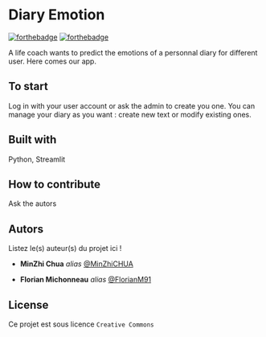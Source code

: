 # Diary Emotion


[![forthebadge](http://forthebadge.com/images/badges/built-with-love.svg)](http://forthebadge.com)  [![forthebadge](http://forthebadge.com/images/badges/powered-by-electricity.svg)](http://forthebadge.com)

A life coach wants to predict the emotions of a personnal diary for different user. Here comes our app.

## To start

Log in with your user account or ask the admin to create you one. You can manage your diary as you want : create new text or modify existing ones.


## Built with

Python, Streamlit

## How to contribute

Ask the autors

## Autors
Listez le(s) auteur(s) du projet ici !
* **MinZhi Chua** _alias_ [@MinZhiCHUA](https://github.com/MinZhiCHUA)

* **Florian Michonneau** _alias_ [@FlorianM91](https://github.com/FlorianMi91)


## License

Ce projet est sous licence ``Creative Commons`` 


